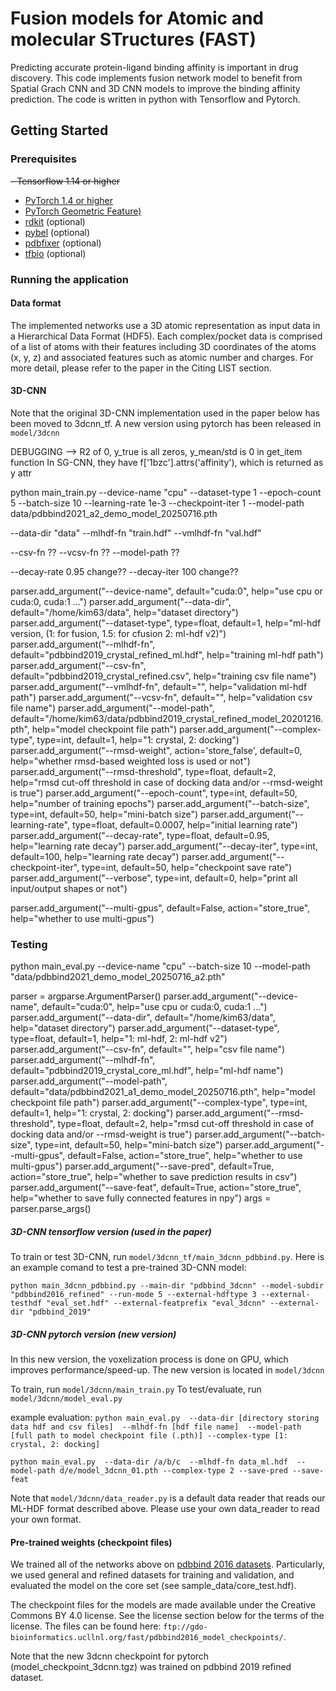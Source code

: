 # Fusion models for Atomic and molecular STructures (FAST)

Predicting accurate protein-ligand binding affinity is important in drug discovery. This code implements fusion network model to benefit from Spatial Grach CNN and 3D CNN models to improve the binding affinity prediction. The code is written in python with Tensorflow and Pytorch.  

 

## Getting Started

### Prerequisites

~~- Tensorflow 1.14 or higher~~
- [PyTorch 1.4 or higher](https://pytorch.org)
- [PyTorch Geometric Feature)](https://github.com/rusty1s/pytorch_geometric)
- [rdkit](rdkit.org) (optional)
- [pybel](https://github.com/pybel/pybel)  (optional)
- [pdbfixer](https://github.com/openmm/pdbfixer)  (optional)
- [tfbio](https://gitlab.com/cheminfIBB/tfbio)  (optional)


### Running the application

#### Data format

The implemented networks use a 3D atomic representation as input data in a Hierarchical Data Format (HDF5). 
Each complex/pocket data is comprised of a list of atoms with their features including 3D coordinates of the atoms (x, y, z) and associated features such as atomic number and charges. For more detail, please refer to the paper in the Citing LIST section.  


#### 3D-CNN

Note that the original 3D-CNN implementation used in the paper below has been moved to 3dcnn_tf. A new version using pytorch has been released in `model/3dcnn`

DEBUGGING
--> R2 of 0, y_true is all zeros, y_mean/std is 0
in get_item function
In SG-CNN, they have f['1bzc'].attrs('affinity'), which is returned as y attr


python main_train.py --device-name "cpu" --dataset-type 1 --epoch-count 5 --batch-size 10 --learning-rate 1e-3 --checkpoint-iter 1 --model-path data/pdbbind2021_a2_demo_model_20250716.pth

--data-dir "data" --mlhdf-fn "train.hdf" --vmlhdf-fn "val.hdf"



--csv-fn ??
--vcsv-fn ??
--model-path ??

--decay-rate 0.95 change?? 
--decay-iter 100 change??



parser.add_argument("--device-name", default="cuda:0", help="use cpu or cuda:0, cuda:1 ...")
parser.add_argument("--data-dir", default="/home/kim63/data", help="dataset directory")
parser.add_argument("--dataset-type", type=float, default=1, help="ml-hdf version, (1: for fusion, 1.5: for cfusion 2: ml-hdf v2)")
parser.add_argument("--mlhdf-fn", default="pdbbind2019_crystal_refined_ml.hdf", help="training ml-hdf path")
parser.add_argument("--csv-fn", default="pdbbind2019_crystal_refined.csv", help="training csv file name")
parser.add_argument("--vmlhdf-fn", default="", help="validation ml-hdf path")
parser.add_argument("--vcsv-fn", default="", help="validation csv file name")
parser.add_argument("--model-path", default="/home/kim63/data/pdbbind2019_crystal_refined_model_20201216.pth", help="model checkpoint file path")
parser.add_argument("--complex-type", type=int, default=1, help="1: crystal, 2: docking")
parser.add_argument("--rmsd-weight", action='store_false', default=0, help="whether rmsd-based weighted loss is used or not")
parser.add_argument("--rmsd-threshold", type=float, default=2, help="rmsd cut-off threshold in case of docking data and/or --rmsd-weight is true")
parser.add_argument("--epoch-count", type=int, default=50, help="number of training epochs")
parser.add_argument("--batch-size", type=int, default=50, help="mini-batch size")
parser.add_argument("--learning-rate", type=float, default=0.0007, help="initial learning rate")
parser.add_argument("--decay-rate", type=float, default=0.95, help="learning rate decay")
parser.add_argument("--decay-iter", type=int, default=100, help="learning rate decay")
parser.add_argument("--checkpoint-iter", type=int, default=50, help="checkpoint save rate")
parser.add_argument("--verbose", type=int, default=0, help="print all input/output shapes or not")

parser.add_argument("--multi-gpus", default=False, action="store_true", help="whether to use multi-gpus")



### Testing

python main_eval.py --device-name "cpu" --batch-size 10 --model-path "data/pdbbind2021_demo_model_20250716_a2.pth"


parser = argparse.ArgumentParser()
parser.add_argument("--device-name", default="cuda:0", help="use cpu or cuda:0, cuda:1 ...")
parser.add_argument("--data-dir", default="/home/kim63/data", help="dataset directory")
parser.add_argument("--dataset-type", type=float, default=1, help="1: ml-hdf, 2: ml-hdf v2")
parser.add_argument("--csv-fn", default="", help="csv file name")
parser.add_argument("--mlhdf-fn", default="pdbbind2019_crystal_core_ml.hdf", help="ml-hdf name")
parser.add_argument("--model-path", default="data/pdbbind2021_a1_demo_model_20250716.pth", help="model checkpoint file path")
parser.add_argument("--complex-type", type=int, default=1, help="1: crystal, 2: docking")
parser.add_argument("--rmsd-threshold", type=float, default=2, help="rmsd cut-off threshold in case of docking data and/or --rmsd-weight is true")
parser.add_argument("--batch-size", type=int, default=50, help="mini-batch size")
parser.add_argument("--multi-gpus", default=False, action="store_true", help="whether to use multi-gpus")
parser.add_argument("--save-pred", default=True, action="store_true", help="whether to save prediction results in csv")
parser.add_argument("--save-feat", default=True, action="store_true", help="whether to save fully connected features in npy")
args = parser.parse_args()


##### 3D-CNN tensorflow version (used in the paper)

To train or test 3D-CNN, run `model/3dcnn_tf/main_3dcnn_pdbbind.py`. 
Here is an example comand to test a pre-trained 3D-CNN model:

```
python main_3dcnn_pdbbind.py --main-dir "pdbbind_3dcnn" --model-subdir "pdbbind2016_refined" --run-mode 5 --external-hdftype 3 --external-testhdf "eval_set.hdf" --external-featprefix "eval_3dcnn" --external-dir "pdbbind_2019"
```

##### 3D-CNN pytorch version (new version)

In this new version, the voxelization process is done on GPU, which improves performance/speed-up. The new version is located in `model/3dcnn`

To train, run `model/3dcnn/main_train.py`
To test/evaluate, run `model/3dcnn/model_eval.py`

example evaluation: 
`python main_eval.py  --data-dir [directory storing data hdf and csv files]  --mlhdf-fn [hdf file name]  --model-path [full path to model checkpoint file (.pth)] --complex-type [1: crystal, 2: docking]`

`python main_eval.py  --data-dir /a/b/c  --mlhdf-fn data_ml.hdf  --model-path d/e/model_3dcnn_01.pth --complex-type 2 --save-pred --save-feat`

Note that `model/3dcnn/data_reader.py` is a default data reader that reads our ML-HDF format described above. Please use your own data_reader to read your own format.




#### Pre-trained weights (checkpoint files)

We trained all of the networks above on [pdbbind 2016 datasets](http://www.pdbbind.org.cn). Particularly, we used general and refined datasets for training and validation, and evaluated the model on the core set (see sample_data/core_test.hdf). 

The checkpoint files for the models are made available under the Creative Commons BY 4.0 license. See the license section below for the terms of the license. The files can be found here: `ftp://gdo-bioinformatics.ucllnl.org/fast/pdbbind2016_model_checkpoints/`. 

Note that the new 3dcnn checkpoint for pytorch (model_checkpoint_3dcnn.tgz) was trained on pdbbind 2019 refined dataset.  






